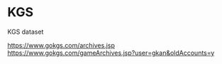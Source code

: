 # KGS
KGS dataset

https://www.gokgs.com/archives.jsp
https://www.gokgs.com/gameArchives.jsp?user=gkan&oldAccounts=y